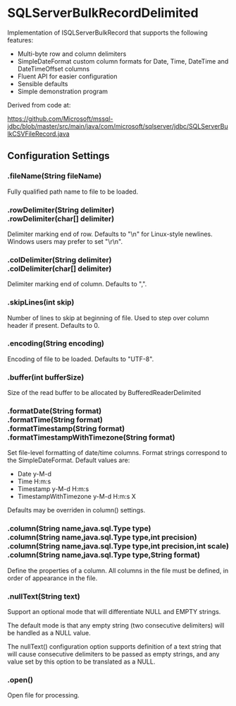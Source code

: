 # SQLServerBulkRecordDelimited

Implementation of ISQLServerBulkRecord that supports the following features:

* Multi-byte row and column delimiters
* SimpleDateFormat custom column formats for Date, Time, DateTime and DateTimeOffset columns
* Fluent API for easier configuration
* Sensible defaults
* Simple demonstration program

Derived from code at:

https://github.com/Microsoft/mssql-jdbc/blob/master/src/main/java/com/microsoft/sqlserver/jdbc/SQLServerBulkCSVFileRecord.java

## Configuration Settings

### .fileName(String fileName)
Fully qualified path name to file to be loaded.

### .rowDelimiter(String delimiter)<br/>.rowDelimiter(char[] delimiter)

Delimiter marking end of row. Defaults to "\n" for Linux-style newlines. Windows users may prefer to set "\r\n".

### .colDelimiter(String delimiter)<br/>.colDelimiter(char[] delimiter)

Delimiter marking end of column. Defaults to ",".

### .skipLines(int skip)

Number of lines to skip at beginning of file. Used to step over column header if present. Defaults to 0.

### .encoding(String encoding)

Encoding of file to be loaded. Defaults to "UTF-8".

### .buffer(int bufferSize)

Size of the read buffer to be allocated by BufferedReaderDelimited

### .formatDate(String format)<br/>.formatTime(String format)<br/>.formatTimestamp(String format)<br/>.formatTimestampWithTimezone(String format)

Set file-level formatting of date/time columns. Format strings correspond to the SimpleDateFormat. Default values are:

* Date y-M-d
* Time H:&#8203;m&#8203;:s
* Timestamp y-M-d H:&#8203;m&#8203;:s
* TimestampWithTimezone y-M-d H:&#8203;m&#8203;:s X

Defaults may be overriden in column() settings.

### .column(String name,java.sql.Type type)<br/>.column(String name,java.sql.Type type,int precision)<br/>.column(String name,java.sql.Type type,int precision,int scale)<br/>.column(String name,java.sql.Type type,String format)

Define the properties of a column. All columns in the file must be defined, in order of appearance in the file.

### .nullText(String text)

Support an optional mode that will differentiate NULL and EMPTY strings.

The default mode is that any empty string (two consecutive delimiters) will be handled as a NULL value.

The nullText() configuration option supports definition of a text string that will cause consecutive delimiters to be passed as empty strings, and any value set by this option to be translated as a NULL.

### .open()
Open file for processing.
